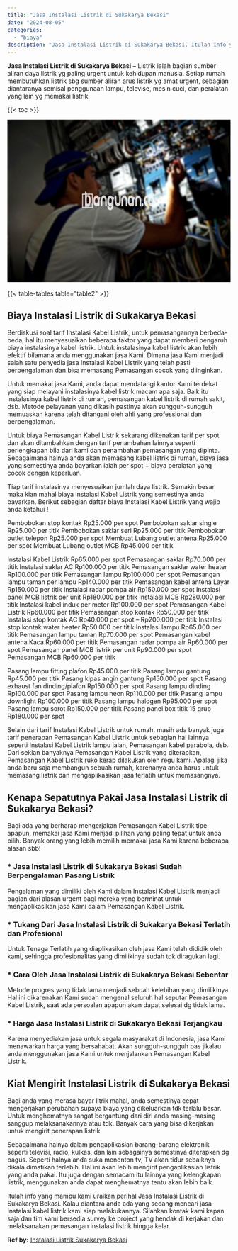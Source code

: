 ```yaml
---
title: "Jasa Instalasi Listrik di Sukakarya Bekasi"
date: "2024-08-05"
categories: 
  - "biaya"
description: "Jasa Instalasi Listrik di Sukakarya Bekasi. Itulah info yang mampu kami uraikan perihal Jasa Instalasi Listrik di Sukakarya Bekasi. Kalau diantara anda ada y..."
---
```


**Jasa Instalasi Listrik di Sukakarya Bekasi** – Listrik ialah bagian sumber aliran daya listrik yg paling urgent untuk kehidupan manusia. Setiap rumah membutuhkan listrik sbg sumber aliran arus listrik yg amat urgent, sebagian diantaranya semisal penggunaan lampu, televise, mesin cuci, dan peralatan yang lain yg memakai listrik.

{{< toc >}}

![Jasa Instalasi Listrik di Sukakarya Bekasi](/images/instalasi-listrik-murah33.png)

{{< table-tables table="table2" >}}

## Biaya Instalasi Listrik di Sukakarya Bekasi

Berdiskusi soal tarif Instalasi Kabel Listrik, untuk pemasangannya berbeda-beda, hal itu menyesuaikan beberapa faktor yang dapat memberi pengaruh biaya instalasinya kabel listrik. Untuk instalasinya kabel listrik akan lebih efektif bilamana anda menggunakan jasa Kami. Dimana jasa Kami menjadi salah satu penyedia jasa Instalasi Kabel Listrik yang telah pasti berpengalaman dan bisa memasang Pemasangan cocok yang diinginkan.

Untuk memakai jasa Kami, anda dapat mendatangi kantor Kami terdekat yang siap melayani instalasinya kabel listrik macam apa saja. Baik itu instalasinya kabel listrik di rumah, pemasangan kabel listrik di rumah sakit, dsb. Metode pelayanan yang dikasih pastinya akan sungguh-sungguh memuaskan karena telah ditangani oleh ahli yang professional dan berpengalaman.

Untuk biaya Pemasangan Kabel Listrik sekarang dikenakan tarif per spot dan akan ditambahkan dengan tarif penambahan lainnya seperti perlengkapan bila dari kami dan penambahan pemasangan yang dipinta. Sebagaimana halnya anda akan memasang kabel listrik di rumah, biaya jasa yang semestinya anda bayarkan ialah per spot + biaya peralatan yang cocok dengan keperluan.

Tiap tarif instalasinya menyesuaikan jumlah daya listrik. Semakin besar maka kian mahal biaya instalasi Kabel Listrik yang semestinya anda bayarkan. Berikut sebagian daftar biaya Instalasi Kabel Listrik yang wajib anda ketahui !

Pembobokan stop kontak Rp25.000 per spot Pembobokan saklar single Rp25.000 per titik Pembobokan saklar seri Rp25.000 per titik Pembobokan outlet telepon Rp25.000 per spot Membuat Lubang outlet antena Rp25.000 per spot Membuat Lubang outlet MCB Rp45.000 per titik

Instalasi Kabel Listrik Rp65.000 per spot Pemasangan saklar Rp70.000 per titik Instalasi saklar AC Rp100.000 per titik Pemasangan saklar water heater Rp100.000 per titik Pemasangan lampu Rp100.000 per spot Pemasangan lampu taman per lampu Rp140.000 per titik Pemasangan kabel antena Layar Rp150.000 per titik Instalasi radar pompa air Rp150.000 per spot Instalasi panel MCB listrik per unit Rp180.000 per titik Instalasi MCB Rp280.000 per titik Instalasi kabel induk per meter Rp100.000 per spot Pemasangan Kabel Listrik Rp60.000 per titik Pemasangan stop kontak Rp50.000 per titik Instalasi stop kontak AC Rp40.000 per spot – Rp200.000 per titik Instalasi stop kontak water heater Rp50.000 per titik Instalasi lampu Rp65.000 per titik Pemasangan lampu taman Rp70.000 per spot Pemasangan kabel antena Kaca Rp60.000 per titik Pemasangan radar pompa air Rp60.000 per spot Pemasangan panel MCB listrik per unit Rp90.000 per spot Pemasangan MCB Rp60.000 per titik

Pasang lampu fitting plafon Rp45.000 per titik Pasang lampu gantung Rp45.000 per titik Pasang kipas angin gantung Rp150.000 per spot Pasang exhaust fan dinding/plafon Rp150.000 per spot Pasang lampu dinding Rp100.000 per spot Pasang lampu neon Rp110.000 per titik Pasang lampu downlight Rp100.000 per titik Pasang lampu halogen Rp95.000 per spot Pasang lampu sorot Rp150.000 per titik Pasang panel box titik 15 grup Rp180.000 per spot

Selain dari tarif Instalasi Kabel Listrik untuk rumah, masih ada banyak juga tarif penerapan Pemasangan Kabel Listrik untuk sebagian hal lainnya seperti Instalasi Kabel Listrik lampu jalan, Pemasangan kabel parabola, dsb. Dari sekian banyaknya Pemasangan Kabel Listrik yang diterapkan, Pemasangan Kabel Listrik ruko kerap dilakukan oleh regu kami. Apalagi jika anda baru saja membangun sebuah rumah, karenanya anda harus untuk memasang listrik dan mengaplikasikan jasa terlatih untuk memasangnya.

## Kenapa Sepatutnya Pakai Jasa Instalasi Listrik di Sukakarya Bekasi?

Bagi ada yang berharap mengerjakan Pemasangan Kabel Listrik tipe apapun, memakai jasa Kami menjadi pilihan yang paling tepat untuk anda pilih. Banyak orang yang lebih memilih memakai jasa Kami karena beberapa alasan sbb!

### \* Jasa Instalasi Listrik di Sukakarya Bekasi Sudah Berpengalaman Pasang Listrik

Pengalaman yang dimiliki oleh Kami dalam Instalasi Kabel Listrik menjadi bagian dari alasan urgent bagi mereka yang berminat untuk mengaplikasikan jasa Kami dalam Pemasangan Kabel Listrik.

### \* Tukang Dari Jasa Instalasi Listrik di Sukakarya Bekasi Terlatih dan Profesional

Untuk Tenaga Terlatih yang diaplikasikan oleh jasa Kami telah dididik oleh kami, sehingga profesionalitas yang dimilikinya sudah tdk diragukan lagi.

### \* Cara Oleh Jasa Instalasi Listrik di Sukakarya Bekasi Sebentar

Metode progres yang tidak lama menjadi sebuah kelebihan yang dimilikinya. Hal ini dikarenakan Kami sudah mengenal seluruh hal seputar Pemasangan Kabel Listrik, saat ada persoalan apapun akan dapat selesai dg tidak lama.

### \* Harga Jasa Instalasi Listrik di Sukakarya Bekasi Terjangkau

Karena menyediakan jasa untuk segala masyarakat di Indonesia, jasa Kami menawarkan harga yang bersahabat. Akan sungguh-sungguh pas jikalau anda menggunakan jasa Kami untuk menjalankan Pemasangan Kabel Listrik.

## Kiat Mengirit Instalasi Listrik di Sukakarya Bekasi


Bagi anda yang merasa bayar litrik mahal, anda semestinya cepat mengerjakan perubahan supaya biaya yang dikeluarkan tdk terlalu besar. Untuk menghematnya sangat bergantung dari diri anda masing-masing sanggup melaksanakannya atau tdk. Banyak cara yang bisa dikerjakan untuk mengirit penerapan listrik.

Sebagaimana halnya dalam pengaplikasian barang-barang elektronik seperti televisi, radio, kulkas, dan lain sebagainya semestinya diterapkan dg bagus. Seperti halnya anda suka menonton tv, TV akan tidur sebaiknya dikala dimatikan terlebih. Hal ini akan lebih mengirit pengaplikasian listrik yang anda pakai. Itu juga dengan semacam itu lainnya yang kelengkapan listrik, menggunakan anda dapat menghematnya tentu akan lebih baik.

Itulah info yang mampu kami uraikan perihal Jasa Instalasi Listrik di Sukakarya Bekasi. Kalau diantara anda ada yang sedang mencari jasa Instalasi kabel listrik kami siap melakukannya. Silahkan kontak kami kapan saja dan tim kami bersedia survey ke project yang hendak di kerjakan dan melaksanakan pemasangan instalasi listrik hingga kelar.

**Ref by:** [Instalasi Listrik Sukakarya Bekasi](https://id.wikipedia.org/wiki/Instalasi)
